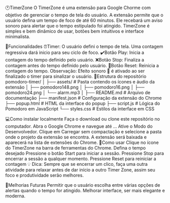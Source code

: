 🕐TimerZone
O TimerZone é uma extensão para Google Chorme com objetivo de gerenciar o tempo de tela do usuário. A extensão permite que o usuário defina um tempo de foco de até 60 minutos. Ele recebará um aviso sonoro para alertar que o tempo estipulado foi atingido. TimerZone é simples e bem dinâmico de usar, botões bem intuitivos e interface minimalista.

🔧Funcionalidades
⏰Timer: O usuário defini o tempo de tela. Uma contagem regressiva dará inicio para seu ciclo de foco.
✔️Botão Play: Inicia a contagem do tempo definido pelo usuário.
❌Botão Stop: Finaliza a contagem antes do tempo definido pelo usuário.
🔄Botão Reset: Reinicia a contagem do tempo.
Observação: Efeito sonoro 🔔 é ativado ao ser finalizado o timer para sinalizar o usuário.
📁Estrutura do repositório
pomodoro-timer/
│
├── assets/ # Pasta contendo os ícones e áudio da extensão
│ ├── pomodoro148.png
│ ├── pomodoro16.png
│ ├── pomodoro24.png
│ └── alarm.mp3
│
├── README.md # Arquivo de documentação
├── manifest.json # Configuração da extensão do Chrome
├── popup.html # HTML da interface do popup
├── script.js # Lógica do Pomodoro em JavaScript
└── styles.css # Estilos da interface em CSS

💻Como instalar localmente
Faça o download ou clone este repositório no computador.
Abra o Google Chrome e navegue até …
Ative o Modo do Desenvolvedor.
Clique em Carregar sem compactação e selecione a pasta onde o projeto da extensão se encontra.
A extensão será baixada e aparecerá na lista de extensões do Chrome.
🔨Como usar
Clique no ícone do TimerZone na barra de ferramentas do Chrome.
Defina o tempo desejado
Pressione o botão Start para iniciar a sessão.
Pressione Stop para encerrar a sessão a qualquer momento.
Pressione Reset para reiniciar a contagem
💡 Dica: Sempre que se encerrar um clico, faça uma outra atividade para relaxar antes de dar início a outro Timer Zone, assim seu foco e produtividade serão melhores.

📝Melhorias Futuras
Permitir que o usuário escolha entre várias opções de alertas quando o tempo for atingido.
Melhorar interface, ser mais elegante e moderna.
